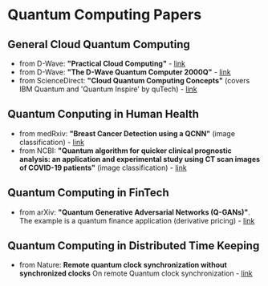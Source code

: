 # Quantum Computing Papers

## General Cloud Quantum Computing
- from D-Wave: **"Practical Cloud Computing"** - [link](https://github.com/lynnlangit/learning-quantum/blob/main/3_whitepapers/14-1047A-A_Practical_Quantum_Computing_An_Update.pdf)
- from D-Wave: **"The D-Wave Quantum Computer 2000Q"** - [link](https://github.com/lynnlangit/learning-quantum/blob/main/3_whitepapers/D-Wave%202000Q%20Tech%20Collateral_0117F.pdf)
- from ScienceDirect: **"Cloud Quantum Computing Concepts"** (covers IBM Quantum and 'Quantum Inspire' by quTech) - [link](https://github.com/lynnlangit/learning-quantum/blob/main/3_whitepapers/Cloud_Quantum_Computing_Concept_and_Development_A_.pdf)

## Quantum Conputing in Human Health
- from medRxiv: **"Breast Cancer Detection using a QCNN"** (image classification) - [link](https://github.com/lynnlangit/learning-quantum/blob/main/3_whitepapers/2020.06.21.20136655v1.full.pdf)
- from NCBI: **"Quantum algorithm for quicker clinical prognostic analysis: an application and experimental study using CT scan images of COVID-19 patients"** (image classification) - [link](xx)

## Quantum Computing in FinTech
- from arXiv: **"Quantum Generative Adversarial Networks (Q-GANs)"**. The example is a quantum finance application (derivative pricing) - [link](https://github.com/lynnlangit/learning-quantum/blob/main/3_whitepapers/qGan-FinTech.pdf)

## Quantum Computing in Distributed Time Keeping
- from Nature: **Remote quantum clock synchronization without synchronized clocks** On remote Quantum clock synchronization - [link](https://github.com/lynnlangit/learning-quantum/blob/main/3_whitepapers/remote-QCS.pdf)
